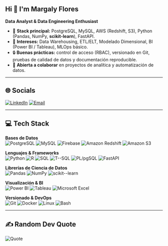 ## Hi 👋 I'm Margaly Flores
**Data Analyst & Data Engineering Enthusiast**

- 💾 **Stack principal:** PostgreSQL, MySQL, AWS (Redshift, S3), Python (Pandas, NumPy, **scikit-learn**), FastAPI.
- 🧭 **Intereses:** Data Warehousing, ETL/ELT, Modelado Dimensional, BI (Power BI / Tableau), MLOps básico.
- 🔒 **Buenas prácticas:** control de acceso (RBAC), versionado en Git, pruebas de calidad de datos y documentación reproducible.
- 🤝 **Abierta a colaborar** en proyectos de analítica y automatización de datos.

---

## 🌐 Socials
[![LinkedIn](https://img.shields.io/badge/LinkedIn-0A66C2?logo=linkedin&logoColor=white)](https://www.linkedin.com/in/margaly-flores/) [![Email](https://img.shields.io/badge/Email-D14836?logo=gmail&logoColor=white)](mailto:margaly.flores.n@uni.pe)

---

## 💻 Tech Stack

**Bases de Datos**  
![PostgreSQL](https://img.shields.io/badge/PostgreSQL-4169E1?logo=postgresql&logoColor=white)
![MySQL](https://img.shields.io/badge/MySQL-4479A1?logo=mysql&logoColor=white)
![Firebase](https://img.shields.io/badge/Firebase-FFCA28?logo=firebase&logoColor=black)
![Amazon Redshift](https://img.shields.io/badge/Amazon%20Redshift-8C4FFF?logo=amazon-redshift&logoColor=white)
![Amazon S3](https://img.shields.io/badge/Amazon%20S3-569A31?logo=amazon-s3&logoColor=white)

**Lenguajes & Frameworks**  
![Python](https://img.shields.io/badge/Python-3776AB?logo=python&logoColor=white)
![R](https://img.shields.io/badge/R-276DC3?logo=r&logoColor=white)
![SQL](https://img.shields.io/badge/SQL-1F6FEB?logo=databricks&logoColor=white)
![T--SQL](https://img.shields.io/badge/T--SQL-CC2927?logo=microsoftsqlserver&logoColor=white)
![PL/pgSQL](https://img.shields.io/badge/PL%2FpgSQL-4169E1?logo=postgresql&logoColor=white)
![FastAPI](https://img.shields.io/badge/FastAPI-009688?logo=fastapi&logoColor=white)

**Librerías de Ciencia de Datos**  
![Pandas](https://img.shields.io/badge/Pandas-150458?logo=pandas&logoColor=white)
![NumPy](https://img.shields.io/badge/NumPy-013243?logo=numpy&logoColor=white)
![scikit--learn](https://img.shields.io/badge/scikit--learn-F7931E?logo=scikitlearn&logoColor=white)

**Visualización & BI**  
![Power BI](https://img.shields.io/badge/Power%20BI-F2C811?logo=powerbi&logoColor=black)
![Tableau](https://img.shields.io/badge/Tableau-E97627?logo=tableau&logoColor=white)
![Microsoft Excel](https://img.shields.io/badge/Excel-217346?logo=microsoftexcel&logoColor=white)

**Versionado & DevOps**  
![Git](https://img.shields.io/badge/Git-F05032?logo=git&logoColor=white)
![Docker](https://img.shields.io/badge/Docker-2496ED?logo=docker&logoColor=white)
![Linux](https://img.shields.io/badge/Linux-FCC624?logo=linux&logoColor=black)
![Bash](https://img.shields.io/badge/Bash-4EAA25?logo=gnubash&logoColor=white)

---

## ✍️ Random Dev Quote
![Quote](https://quotes-github-readme.vercel.app/api?type=horizontal&theme=radical)

<!--
**Margaly-Flores/Margaly-Flores** is a ✨ _special_ ✨ repository because its `README.md` (this file) appears on your GitHub profile.

Here are some ideas to get you started:

- 🔭 I’m currently working on ...
- 🌱 I’m currently learning ...
- 👯 I’m looking to collaborate on ...
- 🤔 I’m looking for help with ...
- 💬 Ask me about ...
- 📫 How to reach me: ...
- 😄 Pronouns: ...
- ⚡ Fun fact: ...
-->
